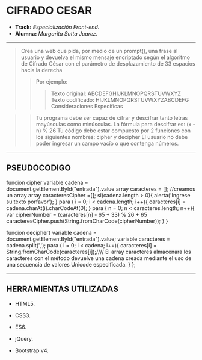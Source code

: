# CIFRADO CESAR #

* **Track:** _Especialización Front-end._
* **Alumna:** _Margarita Sutta Juarez._

***

>Crea una web que pida, por medio de un prompt(), una frase al usuario y devuelva el mismo mensaje encriptado según el algoritmo de Cifrado César con el parámetro de desplazamiento de 33 espacios hacia la derecha
>>Por ejemplo:
>>>Texto original: ABCDEFGHIJKLMNOPQRSTUVWXYZ
>>>Texto codificado: HIJKLMNOPQRSTUVWXYZABCDEFG
>Consideraciones Específicas

>>Tu programa debe ser capaz de cifrar y descifrar tanto letras mayúsculas como minúsculas. La fórmula para descifrar es: (x - n) % 26
Tu código debe estar compuesto por 2 funciones con los siguientes nombres: cipher y decipher
El usuario no debe poder ingresar un campo vacío o que contenga números.

***

## PSEUDOCODIGO ##

funcion cipher 
  variable cadena = document.getElementById("entrada").value
    array caracteres = []; //creamos un array
    array caracteresCipher =[];
      si(cadena.length > 0){
        alerta('Ingrese su texto porfavor');
      }
      para ( i = 0; i < cadena.length; i++){
        caracteres[i] = cadena.charAt(i).charCodeAt(0);
      }
      para ( n = 0; n < caracteres.length; n++){
        var cipherNumber = (caracteres[n]  - 65 + 33) % 26 + 65
        caracteresCipher.push(String.fromCharCode(cipherNumber));
      }
}

funcion decipher{
  variable cadena = document.getElementById("entrada").value;
  variable caracteres = cadena.split(',');
  para ( i = 0; i < cadena; i++){
      caracteres[i] = String.fromCharCode(caracteres[i]);//// El array caracteres almacenara los caracteres con el método devuelve una cadena creada mediante el uso de una secuencia de valores Unicode especificada.
      }
};

***

## HERRAMIENTAS UTILIZADAS ##

- HTML5.

- CSS3.

- ES6.

- jQuery.

- Bootstrap v4.
